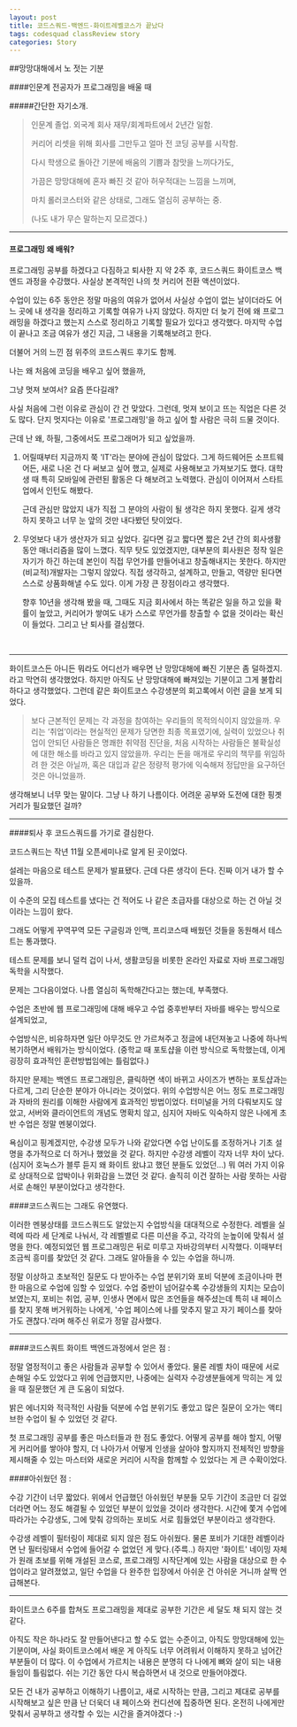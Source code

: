 ```yaml
---
layout: post
title: 코드스쿼드-백엔드-화이트레벨코스가 끝났다
tags: codesquad classReview story
categories: Story
---
```


##망망대해에서 노 젓는 기분

####인문계 전공자가 프로그래밍을 배울 때

#####간단한 자기소개.

> 인문계 졸업. 외국계 회사 재무/회계파트에서 2년간 일함. 
>
> 커리어 리셋을 위해 회사를 그만두고 얼마 전 코딩 공부를 시작함.
>
> 다시 학생으로 돌아간 기분에 배움의 기쁨과 참맛을 느끼다가도, 
>
> 가끔은 망망대해에 혼자 빠진 것 같아 허우적대는 느낌을 느끼며,
>
> 마치 롤러코스터와 같은 상태로, 그래도 열심히 공부하는 중. 
>
> (나도 내가 무슨 말하는지 모르겠다.)



***

#### 프로그래밍 왜 배워?

프로그래밍 공부를 하겠다고 다짐하고 퇴사한 지 약 2주 후, 코드스쿼드 화이트코스 백엔드 과정을 수강했다. 사실상 본격적인 나의 첫 커리어 전환 액션이었다. 

수업이 있는 6주 동안은 정말 마음의 여유가 없어서 사실상 수업이 없는 날이더라도 어느 곳에 내 생각을 정리하고 기록할 여유가 나지 않았다. 하지만 더 늦기 전에 왜 프로그래밍을 하겠다고 했는지 스스로 정리하고 기록할 필요가 있다고 생각했다. 마지막 수업이 끝나고 조금 여유가 생긴 지금, 그 내용을 기록해보려고 한다. 

더불어 거의 느낀 점 위주의 코드스쿼드 후기도 함께.





나는 왜 처음에 코딩을 배우고 싶어 했을까,

그냥 멋져 보여서? 요즘 뜬다길래? 

사실 처음에 그런 이유로 관심이 간 건 맞았다. 그런데, 멋져 보이고 뜨는 직업은 다른 것도 많다. 단지 멋지다는 이유로 '프로그래밍'을 하고 싶어 할 사람은 극히 드물 것이다. 

근데 난 왜, 하필, 그중에서도 프로그래머가 되고 싶었을까. 

1. 어릴때부터 지금까지 쭉 'IT'라는 분야에 관심이 많았다. 그게 하드웨어든 소프트웨어든, 새로 나온 건 다 써보고 싶어 했고, 실제로 사용해보고 가져보기도 했다. 대학생 때 특히 모바일에 관련된 활동은 다 해보려고 노력했다. 관심이 이어져서 스타트업에서 인턴도 해봤다.

   근데 관심만 많았지 내가 직접 그 분야의 사람이 될 생각은 하지 못했다. 길게 생각하지 못하고 너무 눈 앞의 것만 내다봤던 탓이었다.

2. 무엇보다 내가 생산자가 되고 싶었다. 길다면 길고 짧다면 짧은 2년 간의 회사생활 동안 매너리즘을 많이 느꼈다. 직무 탓도 있었겠지만, 대부분의 회사원은 정작 일은 자기가 하긴 하는데 본인이 직접 무언가를 만들어내고 창출해내지는 못한다. 하지만 (비교적)개발자는 그렇지 않았다. 직접 생각하고, 설계하고, 만들고, 역량만 된다면 스스로 상품화해낼 수도 있다. 이게 가장 큰 장점이라고 생각했다.

   향후 10년을 생각해 봤을 때, 그때도 지금 회사에서 하는 똑같은 일을 하고 있을 확률이 높았고, 커리어가 쌓여도 내가 스스로 무언가를 창출할 수 없을 것이라는 확신이 들었다. 그리고 난 퇴사를 결심했다.

   ​

------



화이트코스든 아니든 뭐라도 어디선가 배우면 난 망망대해에 빠진 기분은 좀 덜하겠지.라고 막연히 생각했었다. 하지만 아직도 난 망망대해에 빠져있는 기분이고 그게 불합리하다고 생각했었다. 그런데 같은 화이트코스 수강생분의 회고록에서 이런 글을 보게 되었다. 

> 보다 근본적인 문제는 각 과정을 참여하는 우리들의 목적의식이지 않았을까. 우리는 ‘취업’이라는 현실적인 문제가 당면한 최종 목표였기에, 실력이 있었으나 취업이 안되던 사람들은 명쾌한 취약점 진단을, 처음 시작하는 사람들은 불확실성에 대한 해소를 바라고 있지 않았을까. 
> 우리는 돈을 매개로 우리의 책무를 위임하려 한 것은 아닐까, 혹은 대입과 같은 정량적 평가에 익숙해져 정답만을 요구하던 것은 아니었을까. 

생각해보니 너무 맞는 말이다. 그냥 나 하기 나름이다. 어려운 공부와 도전에 대한 핑곗거리가 필요했던 걸까? 



------

####퇴사 후 코드스쿼드를 가기로 결심한다. 

코드스쿼드는 작년 11월 오픈세미나로 알게 된 곳이었다.

설레는 마음으로 테스트 문제가 발표됐다. 근데 다른 생각이 든다. 진짜 이거 내가 할 수 있을까.

이 수준의 모집 테스트를 냈다는 건 적어도 나 같은 초급자를 대상으로 하는 건 아닐 것이라는 느낌이 왔다. 

그래도 어떻게 꾸역꾸역 모든 구글링과 인맥, 프리코스때 배웠던 것들을 동원해서 테스트는 통과했다. 

테스트 문제를 보니 덜컥 겁이 나서, 생활코딩을 비롯한 온라인 자료로 자바 프로그래밍 독학을 시작했다.

문제는 그다음이었다. 나름 열심히 독학해간다고는 했는데, 부족했다.



수업은 초반에 웹 프로그래밍에 대해 배우고 수업 중후반부터 자바를 배우는 방식으로 설계되었고,

수업방식은, 비유하자면 일단 아무것도 안 가르쳐주고 정글에 내던져놓고 나중에 하나씩 복기하면서 배워가는 방식이었다. (중학교 때 포토샵을 이런 방식으로 독학했는데, 이게 굉장히 효과적인 훈련방법임에는 틀림없다.)

하지만 문제는 백엔드 프로그래밍은, 클릭하면 색이 바뀌고 사이즈가 변하는 포토샵과는 다르게, 그리 단순한 분야가 아니라는 것이었다. 위의 수업방식은 어느 정도 프로그래밍과 자바의 원리를 이해한 사람에게 효과적인 방법이었다. 터미널을 거의 다뤄보지도 않았고, 서버와 클라이언트의 개념도 명확치 않고, 심지어 자바도 익숙하지 않은 나에게 초반 수업은 정말 멘붕이었다. 

욕심이고 핑계겠지만, 수강생 모두가 나와 같았다면 수업 난이도를 조정하거나 기초 설명을 추가적으로 더 하거나 했었을 것 같다. 하지만 수강생 레벨이 각자 너무 차이 났다. (심지어 호눅스가 블루 듣지 왜 화이트 왔냐고 했던 분들도 있었던...) 뭐 여러 가지 이유로 상대적으로 압박이나 위화감을 느꼈던 것 같다. 솔직히 이건 잘하는 사람 못하는 사람 서로 손해인 부분이었다고 생각한다.



####코드스쿼드는 그래도 유연했다.

이러한 멘붕상태를 코드스쿼드도 알았는지 수업방식을 대대적으로 수정한다. 레벨을 실력에 따라 세 단계로 나눠서, 각 레벨별로 다른 미션을 주고, 각각의 눈높이에 맞춰서 설명을 한다. 예정되었던 웹 프로그래밍은 뒤로 미루고 자바강의부터 시작했다. 이때부터 조금씩 흥미를 찾았던 것 같다. 그래도 알아들을 수 있는 수업을 하니까. 

정말 이상하고 초보적인 질문도 다 받아주는 수업 분위기와 포비 덕분에 조금이나마 편한 마음으로 수업에 임할 수 있었다. 수업 중반이 넘어갈수록 수강생들의 지치는 모습이 보였는지, 포비는 취업, 공부, 인생사 면에서 많은 조언들을 해주셨는데 특히 내 페이스를 찾지 못해 버거워하는 나에게, '수업 페이스에 나를 맞추지 말고 자기 페이스를 찾아가도 괜찮다.'라며 해주신 위로가 정말 감사했다.



------



####코드스쿼트 화이트 백엔드과정에서 얻은 점 :

정말 열정적이고 좋은 사람들과 공부할 수 있어서 좋았다. 물론 레벨 차이 때문에 서로 손해일 수도 있었다고 위에 언급했지만, 나중에는 실력자 수강생분들에게 막히는 게 있을 때 질문했던 게 큰 도움이 되었다. 

밝은 에너지와 적극적인 사람들 덕분에 수업 분위기도 좋았고 많은 질문이 오가는 액티브한 수업이 될 수 있었던 것 같다.

첫 프로그래밍 공부를 좋은 마스터들과 한 점도 좋았다. 어떻게 공부를 해야 할지, 어떻게 커리어를 쌓아야 할지, 더 나아가서 어떻게 인생을 살아야 할지까지 전체적인 방향을 제시해줄 수 있는 마스터와 새로운 커리어 시작을 함께할 수 있었다는 게 큰 수확이었다. 



####아쉬웠던 점 :

수강 기간이 너무 짧았다. 위에서 언급했던 아쉬웠던 부분들 모두 기간이 조금만 더 길었더라면 어느 정도 해결될 수 있었던 부분이 있었을 것이라 생각한다. 시간에 쫓겨 수업에 따라가는 수강생도, 그에 맞춰 강의하는 포비도 서로 힘들었던 부분이라고 생각한다.

수강생 레벨이 필터링이 제대로 되지 않은 점도 아쉬웠다. 물론 포비가 기대한 레벨이라면 난 필터링돼서 수업에 들어갈 수 없었던 게 맞다.(주륵..) 하지만 '화이트' 네이밍 자체가 원래 초보를 위해 개설된 코스로, 프로그래밍 시작단계에 있는 사람을 대상으로 한 수업이라고 알려졌었고, 일단 수업을 다 완주한 입장에서 아쉬운 건 아쉬운 거니까 살짝 언급해본다.

  

------





화이트코스 6주를 합쳐도 프로그래밍을 제대로 공부한 기간은 세 달도 채 되지 않는 것 같다. 

아직도 작은 하나라도 잘 만들어낸다고 할 수도 없는 수준이고, 아직도 망망대해에 있는 기분이며, 사실 화이트코스에서 배운 게 아직도 너무 어려워서 이해하지 못하고 넘어간 부분들이 더 많다. 이 수업에서 가르치는 내용은 분명히 다 나에게 뼈와 살이 되는 내용들임이 틀림없다. 쉬는 기간 동안 다시 복습하면서 내 것으로 만들어야겠다. 

모든 건 내가 공부하고 이해하기 나름이고, 새로 시작하는 만큼, 그리고 제대로 공부를 시작해보고 싶은 만큼 난 더욱더 내 페이스와 컨디션에 집중하면 된다. 온전히 나에게만 맞춰서 공부하고 생각할 수 있는 시간을 즐겨야겠다 :-)





